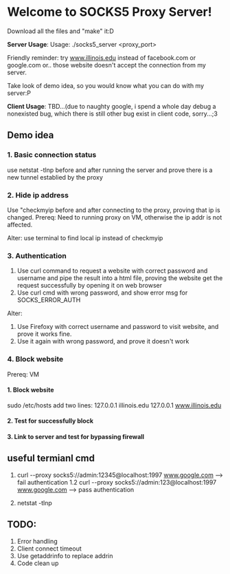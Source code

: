 # Welcome to SOCKS5 Proxy Server!
Download all the files and "make" it:D

**Server Usage**: Usage: ./socks5_server <proxy_port>  

Friendly reminder: try www.illinois.edu instead of facebook.com or google.com or.. those website doesn't accept the connection from my server.  

Take look of demo idea, so you would know what you can do with my server:P

**Client Usage**: TBD...(due to naughty google, i spend a whole day debug a nonexisted bug, which there is still other bug exist in client code, sorry...;3


## Demo idea
### 1. Basic connection status
use netstat -tlnp before and after running the server and prove there is a new tunnel establied by the proxy

### 2. Hide ip address
Use "checkmyip before and after connecting to the proxy, proving that ip is changed.
Prereq: Need to running proxy on VM, otherwise the ip addr is not affected.

Alter: 
use terminal to find local ip instead of checkmyip

### 3. Authentication
1. Use curl command to request a website with correct password and username and pipe the result into a html file, proving the website get the request successfully by opening it on web browser
2. Use curl cmd with wrong password, and show error msg for SOCKS_ERROR_AUTH

Alter:
1. Use Firefoxy with correct username and password to visit website, and prove it works fine.
2. Use it again with wrong password, and prove it doesn't work
### 4. Block website
Prereq: VM
#### 1. Block website
sudo /etc/hosts 
add two lines:
127.0.0.1 illinois.edu
127.0.0.1 www.illinois.edu
#### 2. Test for successfully block
#### 3. Link to server and test for bypassing firewall

## useful termianl cmd
1. curl --proxy socks5://admin:12345@localhost:1997 www.google.com --> fail authentication
1.2 curl --proxy socks5://admin:123@localhost:1997 www.google.com --> pass authentication

2. netstat -tlnp




## TODO:
1. Error handling
2. Client connect timeout
3. Use getaddrinfo to replace addrin
4. Code clean up
